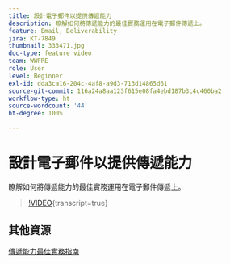 ```yaml
---
title: 設計電子郵件以提供傳遞能力
description: 瞭解如何將傳遞能力的最佳實務運用在電子郵件傳遞上。
feature: Email, Deliverability
jira: KT-7849
thumbnail: 333471.jpg
doc-type: feature video
team: WWFRE
role: User
level: Beginner
exl-id: dda3ca16-204c-4af8-a9d3-713d14865d61
source-git-commit: 116a24a8aa123f615e08fa4ebd187b3c4c460ba2
workflow-type: ht
source-wordcount: '44'
ht-degree: 100%

---
```


# 設計電子郵件以提供傳遞能力

瞭解如何將傳遞能力的最佳實務運用在電子郵件傳遞上。

>[!VIDEO](https://video.tv.adobe.com/v/333471?quality=12&learn=on){transcript=true}

## 其他資源

[傳遞能力最佳實務指南](https://experienceleague.adobe.com/docs/deliverability-learn/deliverability-best-practice-guide/introduction.html?lang=zh-Hant)
